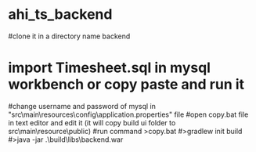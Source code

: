 # ahi_ts_backend
#clone it in a directory name backend
# import Timesheet.sql in mysql workbench or copy paste and run it
#change username and password of mysql in "src\main\resources\config\application.properties" file
#open copy.bat file in text editor and edit it (it will copy build ui folder to src\main\resource\public)
#run command >copy.bat
#>gradlew init build
#>java -jar .\build\libs\backend.war
